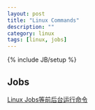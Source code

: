 ```yaml
---
layout: post
title: "Linux Commands"
description: ""
category: linux
tags: [linux, jobs]
---
```

{% include JB/setup %}

## Jobs

[Linux Jobs等前后台运行命令](http://xiaorenxinong.iteye.com/blog/428872)

